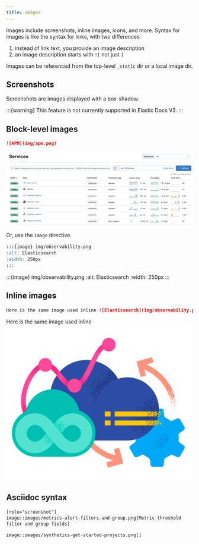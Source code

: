 ```yaml
---
title: Images
---
```


Images include screenshots, inline images, icons, and more. Syntax for images is like the syntax for links, with two differences:
1. instead of link text, you provide an image description
2. an image description starts with `![` not just `[`

Images can be referenced from the top-level `_static` dir or a local image dir.

## Screenshots

Screenshots are images displayed with a box-shadow.

:::{warning}
This feature is not currently supported in Elastic Docs V3.
:::

## Block-level images

```markdown
![APM](img/apm.png)
```

![APM](img/apm.png)

Or, use the `image` directive.

```markdown
:::{image} img/observability.png
:alt: Elasticsearch
:width: 250px
:::
```

:::{image} img/observability.png
:alt: Elasticsearch
:width: 250px
:::

## Inline images

```markdown
Here is the same image used inline ![Elasticsearch](img/observability.png)
```

Here is the same image used inline ![Elasticsearch](img/observability.png)

## Asciidoc syntax

```asciidoc
[role="screenshot"]
image::images/metrics-alert-filters-and-group.png[Metric threshold filter and group fields]
```

```asciidoc
image::images/synthetics-get-started-projects.png[]
```